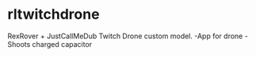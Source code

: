 # rltwitchdrone

RexRover + JustCallMeDub
Twitch Drone custom model.
-App for drone
-Shoots charged capacitor
